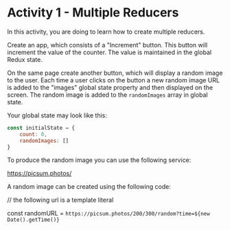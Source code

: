 # Activity 1 - Multiple Reducers 

In this activity, you are doing to learn how to create multiple reducers. 

Create an app, which consists of a "Increment" button. This button will increment the value of the counter. The value is maintained in the global Redux state. 

On the same page create another button, which will display a random image to the user. Each time a user clicks on the button a new random image URL is added to the "images" global state property and then displayed on the screen. The random image is added to the `randomImages` array in global state.  

Your global state may look like this: 

```js
const initialState = {
    count: 0, 
    randomImages: []
}
```

To produce the random image you can use the following service: 

https://picsum.photos/

A random image can be created using the following code: 

// the following url is a template literal


const randomURL = `https://picsum.photos/200/300/random?time=${new Date().getTime()}`

